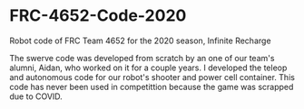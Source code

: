 # FRC-4652-Code-2020
Robot code of FRC Team 4652 for the 2020 season, Infinite Recharge

The swerve code was developed from scratch by an one of our team's alumni, Aidan, who worked on it for a couple years.
I developed the teleop and autonomous code for our robot's shooter and power cell container. This code has never been used in competittion
because the game was scrapped due to COVID.
